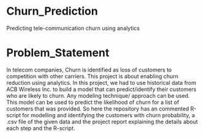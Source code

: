 # Churn_Prediction
Predicting tele-communication churn using analytics


# Problem_Statement
In telecom companies, Churn is identified as loss of customers to competition with other carriers. This project is about enabling churn reduction using analytics.
In this project, we had to use historical data from ACB Wireless Inc. to build a model that can predict/identify their customers who are likely to churn. Any modeling technique/ approach can be used. This model can be used to predict the likelihood of churn for a list of customers that was provided. 
So here the repository has an commented R-script for modelling and identifying the customers with churn probability, a .csv file of the given data and the project report explaining the details about each step and the R-script.
